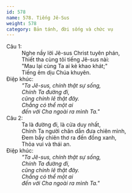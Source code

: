 ```yaml
---
id: 578
name: 578. Tiếng Jê-Sus
weight: 578
category: Bản tánh, đời sống và chức vụ
---
```

<dl><dt>Câu 1:</dt><dd data-verse="1">Nghe nầy lời Jê-sus Christ tuyên phán, <br/>Thiết tha cùng tôi tiếng Jê-sus nài: <br/>"Mau lại cùng Ta ai kẻ khao khát;" <br/>Tiếng êm dịu Chúa khuyên. </dd><dt>Điệp khúc:</dt><dd data-chorus="1"><em>"Ta Jê-sus, chính thật sự sống, <br/>Chính Ta đường đi, <br/>cũng chính lẽ thật đây. <br/>Chẳng có thể một ai <br/>đến với Cha ngoài ra mình Ta." </em></dd><dt>Câu 2:</dt><dd data-verse="2">Ta là đường đi, là cửa duy nhất, <br/>Chính Ta người chăn dẫn đưa chiên mình, <br/>Ðem bầy chiên thơ ra đến đồng xanh, <br/>Thỏa vui và thái an. </dd><dt>Điệp khúc:</dt><dd data-chorus="1"><em>"Ta Jê-sus, chính thật sự sống, <br/>Chính Ta đường đi, <br/>cũng chính lẽ thật đây. <br/>Chẳng có thể một ai <br/>đến với Cha ngoài ra mình Ta." </em></dd></dl>

